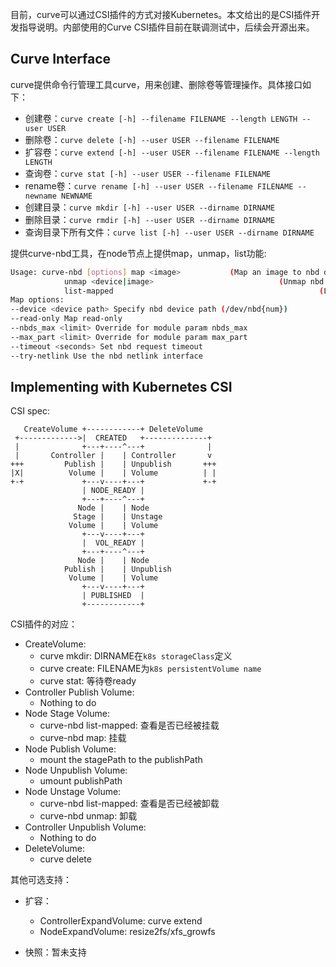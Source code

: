 目前，curve可以通过CSI插件的方式对接Kubernetes。本文给出的是CSI插件开发指导说明。内部使用的Curve CSI插件目前在联调测试中，后续会开源出来。

## Curve Interface

curve提供命令行管理工具curve，用来创建、删除卷等管理操作。具体接口如下：

- 创建卷：`curve create [-h] --filename FILENAME --length LENGTH --user USER`
- 删除卷：`curve delete [-h] --user USER --filename FILENAME`
- 扩容卷：`curve extend [-h] --user USER --filename FILENAME --length LENGTH`
- 查询卷：`curve stat [-h] --user USER --filename FILENAME`
- rename卷：`curve rename [-h] --user USER --filename FILENAME --newname NEWNAME`
- 创建目录：`curve mkdir [-h] --user USER --dirname DIRNAME`
- 删除目录：`curve rmdir [-h] --user USER --dirname DIRNAME`
- 查询目录下所有文件：`curve list [-h] --user USER --dirname DIRNAME`

提供curve-nbd工具，在node节点上提供map，unmap，list功能:

```bash
Usage: curve-nbd [options] map <image>           (Map an image to nbd device)
            unmap <device|image>                            (Unmap nbd device)
            list-mapped                                              (List mapped nbd devices)
Map options:
--device <device path> Specify nbd device path (/dev/nbd{num})
--read-only Map read-only
--nbds_max <limit> Override for module param nbds_max
--max_part <limit> Override for module param max_part
--timeout <seconds> Set nbd request timeout
--try-netlink Use the nbd netlink interface
```

## Implementing with Kubernetes CSI

CSI spec:

```
   CreateVolume +------------+ DeleteVolume
 +------------->|  CREATED   +--------------+
 |              +---+----^---+              |
 |       Controller |    | Controller       v
+++         Publish |    | Unpublish       +++
|X|          Volume |    | Volume          | |
+-+             +---v----+---+             +-+
                | NODE_READY |
                +---+----^---+
               Node |    | Node
              Stage |    | Unstage
             Volume |    | Volume
                +---v----+---+
                |  VOL_READY |
                +---+----^---+
               Node |    | Node
            Publish |    | Unpublish
             Volume |    | Volume
                +---v----+---+
                | PUBLISHED  |
                +------------+
```

CSI插件的对应：

- CreateVolume:
  - curve mkdir: DIRNAME在`k8s storageClass`定义
  - curve create: FILENAME为`k8s persistentVolume name`
  - curve stat: 等待卷ready
- Controller Publish Volume:
  - Nothing to do
- Node Stage Volume:
  - curve-nbd list-mapped: 查看是否已经被挂载
  - curve-nbd map: 挂载
- Node Publish Volume:
  - mount the stagePath to the publishPath
- Node Unpublish Volume:
  - umount publishPath
- Node Unstage Volume:
  - curve-nbd list-mapped: 查看是否已经被卸载
  - curve-nbd unmap: 卸载
- Controller Unpublish Volume:
  - Nothing to do
- DeleteVolume:
  - curve delete

其他可选支持：

- 扩容：
  - ControllerExpandVolume: curve extend
  - NodeExpandVolume: resize2fs/xfs_growfs

- 快照：暂未支持
